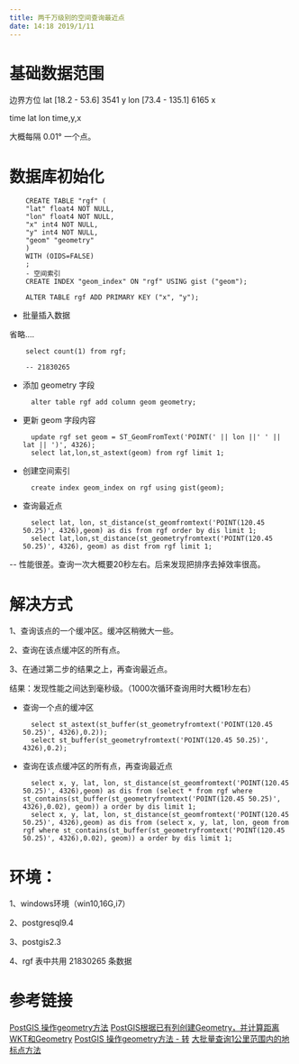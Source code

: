 ```yaml
---
title: 两千万级别的空间查询最近点
date: 14:18 2019/1/11
---
```


# 基础数据范围

边界方位
lat [18.2 - 53.6]   3541    y
lon [73.4 - 135.1]  6165    x

time lat lon    time,y,x

大概每隔 0.01° 一个点。

# 数据库初始化

        CREATE TABLE "rgf" (
        "lat" float4 NOT NULL,
        "lon" float4 NOT NULL,
        "x" int4 NOT NULL,
        "y" int4 NOT NULL,
        "geom" "geometry"
        )
        WITH (OIDS=FALSE)
        ;
        - 空间索引
        CREATE INDEX "geom_index" ON "rgf" USING gist ("geom");

        ALTER TABLE rgf ADD PRIMARY KEY ("x", "y");

- 批量插入数据

省略....

        select count(1) from rgf;

        -- 21830265

- 添加 geometry 字段

        alter table rgf add column geom geometry;

- 更新 geom 字段内容

        update rgf set geom = ST_GeomFromText('POINT(' || lon ||' ' || lat || ')', 4326);
        select lat,lon,st_astext(geom) from rgf limit 1;

- 创建空间索引

        create index geom_index on rgf using gist(geom);

- 查询最近点

        select lat, lon, st_distance(st_geomfromtext('POINT(120.45 50.25)', 4326),geom) as dis from rgf order by dis limit 1;
        select lat,lon,st_distance(st_geometryfromtext('POINT(120.45 50.25)', 4326), geom) as dist from rgf limit 1;

-- 性能很差。查询一次大概要20秒左右。后来发现把排序去掉效率很高。

# 解决方式

1、查询该点的一个缓冲区。缓冲区稍微大一些。

2、查询在该点缓冲区的所有点。

3、在通过第二步的结果之上，再查询最近点。

结果：发现性能之间达到毫秒级。（1000次循环查询用时大概1秒左右）


- 查询一个点的缓冲区

        select st_astext(st_buffer(st_geometryfromtext('POINT(120.45 50.25)', 4326),0.2));
        select st_buffer(st_geometryfromtext('POINT(120.45 50.25)', 4326),0.2);

- 查询在该点缓冲区的所有点，再查询最近点

        select x, y, lat, lon, st_distance(st_geomfromtext('POINT(120.45 50.25)', 4326),geom) as dis from (select * from rgf where st_contains(st_buffer(st_geometryfromtext('POINT(120.45 50.25)', 4326),0.02), geom)) a order by dis limit 1;
        select x, y, lat, lon, st_distance(st_geomfromtext('POINT(120.45 50.25)', 4326),geom) as dis from (select x, y, lat, lon, geom from rgf where st_contains(st_buffer(st_geometryfromtext('POINT(120.45 50.25)', 4326),0.02), geom)) a order by dis limit 1;


# 环境：

1、windows环境（win10,16G,i7）

2、postgresql9.4

3、postgis2.3

4、rgf 表中共用 21830265 条数据

# 参考链接

[PostGIS 操作geometry方法](https://www.cnblogs.com/ytwy/p/6826549.html)
[PostGIS根据已有列创建Geometry，并计算距离](https://blog.csdn.net/qq_25788637/article/details/79218394)
[WKT和Geometry](https://blog.csdn.net/mwp5212/article/details/77448008)
[PostGIS 操作geometry方法 - 转](https://blog.csdn.net/zcc0618/article/details/72972188)
[大批量查询1公里范围内的地标点方法](https://blog.csdn.net/qq_38262596/article/details/80297890)

